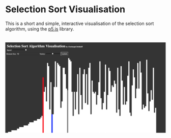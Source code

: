 # Selection Sort Visualisation

This is a short and simple, interactive visualisation of the selection sort algorithm, using the [p5.js](https://github.com/processing/p5.js) library.
<br />
<br />
<br />
![screenshot](images/screenshot1.png)
